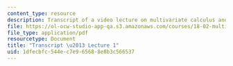 ```yaml
---
content_type: resource
description: Transcript of a video lecture on multivariate calculus and dot products.
file: https://ol-ocw-studio-app-qa.s3.amazonaws.com/courses/18-02-multivariable-calculus-fall-2007/1dfecbfc544ec7e965688e8b3c566537_18_022007L01.pdf
file_type: application/pdf
resourcetype: Document
title: "Transcript \u2013 Lecture 1"
uid: 1dfecbfc-544e-c7e9-6568-8e8b3c566537
---
```

